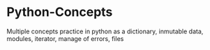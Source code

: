 # Python-Concepts

Multiple concepts practice in python as a dictionary, inmutable data, modules, iterator, manage of errors, files
